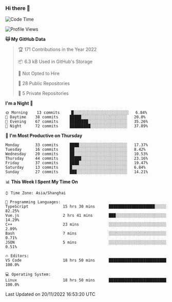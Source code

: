 ### Hi there 👋

<!--
**robinWongM/robinWongM** is a ✨ _special_ ✨ repository because its `README.md` (this file) appears on your GitHub profile.

Here are some ideas to get you started:

- 🔭 I’m currently working on ...
- 🌱 I’m currently learning ...
- 👯 I’m looking to collaborate on ...
- 🤔 I’m looking for help with ...
- 💬 Ask me about ...
- 📫 How to reach me: ...
- 😄 Pronouns: ...
- ⚡ Fun fact: ...
-->

<!--START_SECTION:waka-->
![Code Time](http://img.shields.io/badge/Code%20Time-40%20hrs%202%20mins-blue)

![Profile Views](http://img.shields.io/badge/Profile%20Views-113-blue)

**🐱 My GitHub Data** 

> 🏆 171 Contributions in the Year 2022
 > 
> 📦 6.3 kB Used in GitHub's Storage 
 > 
> 🚫 Not Opted to Hire
 > 
> 📜 28 Public Repositories 
 > 
> 🔑 5 Private Repositories  
 > 
**I'm a Night 🦉** 

```text
🌞 Morning    13 commits     █░░░░░░░░░░░░░░░░░░░░░░░░   6.84% 
🌆 Daytime    38 commits     █████░░░░░░░░░░░░░░░░░░░░   20.0% 
🌃 Evening    67 commits     ████████░░░░░░░░░░░░░░░░░   35.26% 
🌙 Night      72 commits     █████████░░░░░░░░░░░░░░░░   37.89%

```
📅 **I'm Most Productive on Thursday** 

```text
Monday       33 commits     ████░░░░░░░░░░░░░░░░░░░░░   17.37% 
Tuesday      16 commits     ██░░░░░░░░░░░░░░░░░░░░░░░   8.42% 
Wednesday    20 commits     ██░░░░░░░░░░░░░░░░░░░░░░░   10.53% 
Thursday     44 commits     █████░░░░░░░░░░░░░░░░░░░░   23.16% 
Friday       37 commits     ████░░░░░░░░░░░░░░░░░░░░░   19.47% 
Saturday     13 commits     █░░░░░░░░░░░░░░░░░░░░░░░░   6.84% 
Sunday       27 commits     ███░░░░░░░░░░░░░░░░░░░░░░   14.21%

```


📊 **This Week I Spent My Time On** 

```text
⌚︎ Time Zone: Asia/Shanghai

💬 Programming Languages: 
TypeScript               15 hrs 30 mins      ████████████████████░░░░░   82.25% 
Vue.js                   2 hrs 41 mins       ███░░░░░░░░░░░░░░░░░░░░░░   14.29% 
C++                      23 mins             ░░░░░░░░░░░░░░░░░░░░░░░░░   2.09% 
Bash                     7 mins              ░░░░░░░░░░░░░░░░░░░░░░░░░   0.71% 
JSON                     5 mins              ░░░░░░░░░░░░░░░░░░░░░░░░░   0.51%

🔥 Editors: 
VS Code                  18 hrs 50 mins      █████████████████████████   100.0%

💻 Operating System: 
Linux                    18 hrs 50 mins      █████████████████████████   100.0%

```


 Last Updated on 20/11/2022 16:53:20 UTC
<!--END_SECTION:waka-->
